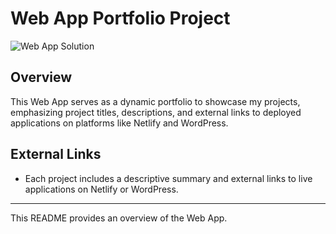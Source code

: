 # Web App Portfolio Project

![Web App Solution](//img/project-overview.jpg)

## Overview

This Web App serves as a dynamic portfolio to showcase my projects, emphasizing project titles, descriptions, and external links to deployed applications on platforms like Netlify and WordPress.

## External Links

- Each project includes a descriptive summary and external links to live applications on Netlify or WordPress.

-------------------------

This README provides an overview of the Web App.
